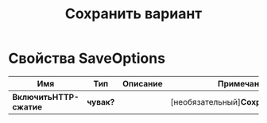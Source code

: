 ﻿---
title: Сохранить вариант
second_title: Aspose.Cells Cloud Documen
linktitle: Сохранить вариант
type: docs
url: /ru/save-options/
keywords: Workbook save options
description: Aspose.Cells Cloud REST API поддерживает преобразование файлов Excel в различные форматы файлов. SDK поддерживает различные языки разработки. К ним относятся Android, C#, Go, Java, NodeJS, Perl, PHP, Python, Ruby и Swift.
weight: 79
kwords: Excel, Office Облако, REST API, электронная таблица, PDF, CSV, Json, Markdwon, параметры сохранения
---
# Свойства SaveOptions

Имя | Тип | Описание | Примечания
------------ | ------------- | ------------- | -------------
**ВключитьHTTP-сжатие** | **чувак?** | | [необязательный]**СохранитьФормат** | **нить** | | [необязательный]**Очистить данные** | **чувак?** | Сделайте книгу пустой после сохранения файла. | [необязательный]**КэшированныйФайлПапка** | **нить** | Папка с кэшированными файлами используется для хранения больших данных. | [необязательный]**Проверить объединенные области** | **чувак?** | Указывает, следует ли проверять объединенные области перед сохранением файла. Значение по умолчанию неверно. | [необязательный]**ОбновитьДиаграммуКэш** | **чувак?** | | [необязательный]**Создать каталог** | **чувак?** | Если это правда и каталог не существует, каталог будет автоматически создан перед сохранением файла. | [необязательный]**Сортировать имена** | **чувак?** | | [необязательный]